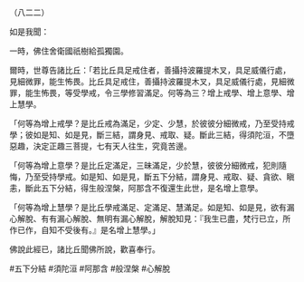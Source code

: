 （八二二）

如是我聞：

一時，佛住舍衛國祇樹給孤獨園。

爾時，世尊告諸比丘：「若比丘具足戒住者，善攝持波羅提木叉，具足威儀行處，見細微罪，能生怖畏。比丘具足戒住，善攝持波羅提木叉，具足威儀行處，見細微罪，能生怖畏，等受學戒，令三學修習滿足。何等為三？增上戒學、增上意學、增上慧學。

「何等為增上戒學？是比丘戒為滿足，少定、少慧，於彼彼分細微戒，乃至受持戒學；彼如是知、如是見，斷三結，謂身見、戒取、疑。斷此三結，得須陀洹，不墮惡趣，決定正趣三菩提，七有天人往生，究竟苦邊。

「何等為增上意學？是比丘定滿足，三昧滿足，少於慧，彼彼分細微戒，犯則隨悔，乃至受持學戒。如是知、如是見，斷五下分結，謂身見、戒取、疑、貪欲、瞋恚，斷此五下分結，得生般涅槃，阿那含不復還生此世，是名增上意學。

「何等為增上慧學？是比丘學戒滿足、定滿足、慧滿足。如是知、如是見，欲有漏心解脫、有有漏心解脫、無明有漏心解脫，解脫知見：『我生已盡，梵行已立，所作已作，自知不受後有。』是名增上慧學。」

佛說此經已，諸比丘聞佛所說，歡喜奉行。



#五下分結
#須陀洹
#阿那含
#般涅槃
#心解脫
